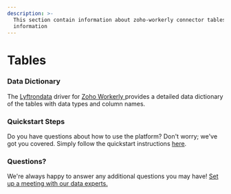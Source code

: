 ```yaml
---
description: >-
  This section contain information about zoho-workerly connector tables
  information
---
```


# Tables

### Data Dictionary

The [Lyftrondata](https://www.lyftrondata.com/) driver for [Zoho Workerly](https://www.lyftrondata.com/integration/finance-analytics/zoho-workerly/)[ ](https://www.lyftrondata.com/integration/zoho-workerly/)provides a detailed data dictionary of the tables with data types and column names.

### Quickstart Steps

Do you have questions about how to use the platform? Don't worry; we've got you covered. Simply follow the quickstart instructions [here](../).

### Questions? <a href="#questions" id="questions"></a>

We're always happy to answer any additional questions you may have! [Set up a meeting with our data experts.](https://www.lyftrondata.com/book-a-meeting/)

